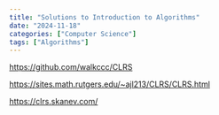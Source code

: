 ```yaml
---
title: "Solutions to Introduction to Algorithms"
date: "2024-11-18"
categories: ["Computer Science"]
tags: ["Algorithms"]
---
```


https://github.com/walkccc/CLRS

https://sites.math.rutgers.edu/~ajl213/CLRS/CLRS.html

https://clrs.skanev.com/

